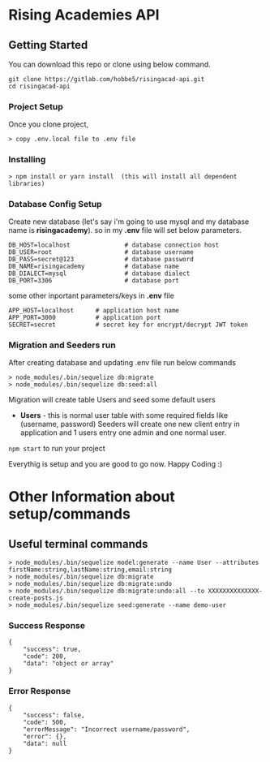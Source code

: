 # Rising Academies API

## Getting Started

You can download this repo or clone using below command.

```
git clone https://gitlab.com/hobbe5/risingacad-api.git
cd risingacad-api

```

### Project Setup

Once you clone project,

```
> copy .env.local file to .env file
```

### Installing

```
> npm install or yarn install  (this will install all dependent libraries)
```

### Database Config Setup

Create new database (let's say i'm going to use mysql and my database name is **risingacademy**).
so in my **.env** file will set below parameters.

```
DB_HOST=localhost               # database connection host
DB_USER=root                    # database username
DB_PASS=secret@123              # database password
DB_NAME=risingacademy           # database name
DB_DIALECT=mysql                # database dialect
DB_PORT=3306                    # database port
```

some other inportant parameters/keys in **.env** file

```
APP_HOST=localhost      # application host name
APP_PORT=3000           # application port
SECRET=secret           # secret key for encrypt/decrypt JWT token
```

### Migration and Seeders run

After creating database and updating .env file run below commands

```
> node_modules/.bin/sequelize db:migrate
> node_modules/.bin/sequelize db:seed:all
```

Migration will create table Users and seed some default users

- **Users** - this is normal user table with some required fields like (username, password)
  Seeders will create one new client entry in application and 1 users entry one admin and one normal user.

`npm start` to run your project

Everythig is setup and you are good to go now. Happy Coding :)

# Other Information about setup/commands

## Useful terminal commands

```
> node_modules/.bin/sequelize model:generate --name User --attributes firstName:string,lastName:string,email:string
> node_modules/.bin/sequelize db:migrate
> node_modules/.bin/sequelize db:migrate:undo
> node_modules/.bin/sequelize db:migrate:undo:all --to XXXXXXXXXXXXXX-create-posts.js
> node_modules/.bin/sequelize seed:generate --name demo-user
```

### Success Response

```
{
    "success": true,
    "code": 200,
    "data": "object or array"
}
```

### Error Response

```
{
    "success": false,
    "code": 500,
    "errorMessage": "Incorrect username/password",
    "error": {},
    "data": null
}
```
